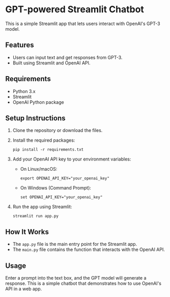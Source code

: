 # GPT-powered Streamlit Chatbot

This is a simple Streamlit app that lets users interact with OpenAI's GPT-3 model.

## Features

- Users can input text and get responses from GPT-3.
- Built using Streamlit and OpenAI API.

## Requirements

- Python 3.x
- Streamlit
- OpenAI Python package

## Setup Instructions

1. Clone the repository or download the files.
2. Install the required packages:

    ```
    pip install -r requirements.txt
    ```

3. Add your OpenAI API key to your environment variables:

    - On Linux/macOS: 
        ```
        export OPENAI_API_KEY="your_openai_key"
        ```
    - On Windows (Command Prompt):
        ```
        set OPENAI_API_KEY="your_openai_key"
        ```

4. Run the app using Streamlit:

    ```
    streamlit run app.py
    ```

## How It Works

- The `app.py` file is the main entry point for the Streamlit app.
- The `main.py` file contains the function that interacts with the OpenAI API.

## Usage

Enter a prompt into the text box, and the GPT model will generate a response. This is a simple chatbot that demonstrates how to use OpenAI's API in a web app.
